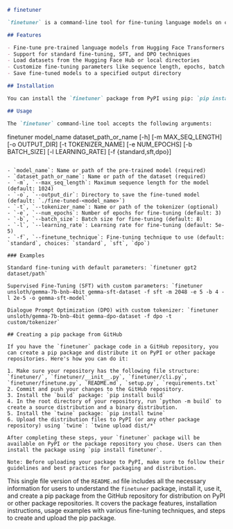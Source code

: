 ```markdown
# finetuner

`finetuner` is a command-line tool for fine-tuning language models on custom datasets. It supports various fine-tuning techniques, including standard fine-tuning, Supervised Fine-Tuning (SFT), and Dialogue Prompt Optimization (DPO).

## Features

- Fine-tune pre-trained language models from Hugging Face Transformers or large models like Gemma-7B
- Support for standard fine-tuning, SFT, and DPO techniques
- Load datasets from the Hugging Face Hub or local directories
- Customize fine-tuning parameters like sequence length, epochs, batch size, and learning rate
- Save fine-tuned models to a specified output directory

## Installation

You can install the `finetuner` package from PyPI using pip: `pip install finetuner`

## Usage

The `finetuner` command-line tool accepts the following arguments:

```
finetuner model_name dataset_path_or_name [-h] [-m MAX_SEQ_LENGTH] [-o OUTPUT_DIR] [-t TOKENIZER_NAME] [-e NUM_EPOCHS] [-b BATCH_SIZE] [-l LEARNING_RATE] [-f {standard,sft,dpo}]
```

- `model_name`: Name or path of the pre-trained model (required)
- `dataset_path_or_name`: Name or path of the dataset (required)
- `-m`, `--max_seq_length`: Maximum sequence length for the model (default: 1024)
- `-o`, `--output_dir`: Directory to save the fine-tuned model (default: `./fine-tuned-<model_name>`)
- `-t`, `--tokenizer_name`: Name or path of the tokenizer (optional)
- `-e`, `--num_epochs`: Number of epochs for fine-tuning (default: 3)
- `-b`, `--batch_size`: Batch size for fine-tuning (default: 8)
- `-l`, `--learning_rate`: Learning rate for fine-tuning (default: 5e-5)
- `-f`, `--finetune_technique`: Fine-tuning technique to use (default: `standard`, choices: `standard`, `sft`, `dpo`)

### Examples

Standard fine-tuning with default parameters: `finetuner gpt2 dataset/path`

Supervised Fine-Tuning (SFT) with custom parameters: `finetuner unsloth/gemma-7b-bnb-4bit gemma-sft-dataset -f sft -m 2048 -e 5 -b 4 -l 2e-5 -o gemma-sft-model`

Dialogue Prompt Optimization (DPO) with custom tokenizer: `finetuner unsloth/gemma-7b-bnb-4bit gemma-dpo-dataset -f dpo -t custom/tokenizer`

## Creating a pip package from GitHub

If you have the `finetuner` package code in a GitHub repository, you can create a pip package and distribute it on PyPI or other package repositories. Here's how you can do it:

1. Make sure your repository has the following file structure: `finetuner/`, `finetuner/__init__.py`, `finetuner/cli.py`, `finetuner/finetune.py`, `README.md`, `setup.py`, `requirements.txt`
2. Commit and push your changes to the GitHub repository.
3. Install the `build` package: `pip install build`
4. In the root directory of your repository, run `python -m build` to create a source distribution and a binary distribution.
5. Install the `twine` package: `pip install twine`
6. Upload the distribution files to PyPI (or any other package repository) using `twine`: `twine upload dist/*`

After completing these steps, your `finetuner` package will be available on PyPI or the package repository you chose. Users can then install the package using `pip install finetuner`.

Note: Before uploading your package to PyPI, make sure to follow their guidelines and best practices for packaging and distribution.
```

This single file version of the `README.md` file includes all the necessary information for users to understand the `finetuner` package, install it, use it, and create a pip package from the GitHub repository for distribution on PyPI or other package repositories. It covers the package features, installation instructions, usage examples with various fine-tuning techniques, and steps to create and upload the pip package.
